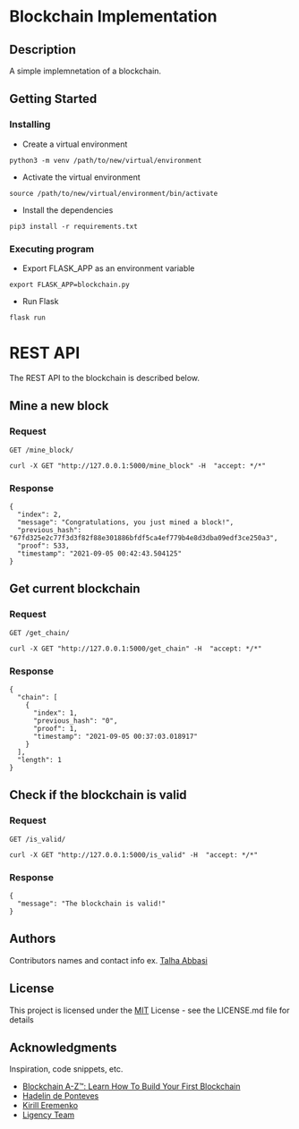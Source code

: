 # Blockchain Implementation

## Description

A simple implemnetation of a blockchain.

## Getting Started

### Installing

* Create a virtual environment
```
python3 -m venv /path/to/new/virtual/environment
```

* Activate the virtual environment
```
source /path/to/new/virtual/environment/bin/activate
```

* Install the dependencies
```
pip3 install -r requirements.txt
```

### Executing program

* Export FLASK_APP as an environment variable
```
export FLASK_APP=blockchain.py
```

* Run Flask
```
flask run
```

# REST API

The REST API to the blockchain is described below.

## Mine a new block

### Request

`GET /mine_block/`

    curl -X GET "http://127.0.0.1:5000/mine_block" -H  "accept: */*"

### Response
```
{
  "index": 2,
  "message": "Congratulations, you just mined a block!",
  "previous_hash": "67fd325e2c77f3d3f82f88e301886bfdf5ca4ef779b4e8d3dba09edf3ce250a3",
  "proof": 533,
  "timestamp": "2021-09-05 00:42:43.504125"
}
```

## Get current blockchain

### Request

`GET /get_chain/`

    curl -X GET "http://127.0.0.1:5000/get_chain" -H  "accept: */*"

### Response
```
{
  "chain": [
    {
      "index": 1,
      "previous_hash": "0",
      "proof": 1,
      "timestamp": "2021-09-05 00:37:03.018917"
    }
  ],
  "length": 1
}
```

## Check if the blockchain is valid

### Request

`GET /is_valid/`

    curl -X GET "http://127.0.0.1:5000/is_valid" -H  "accept: */*"

### Response
```
{
  "message": "The blockchain is valid!"
}
```


## Authors

Contributors names and contact info
ex. [Talha Abbasi](https://github.com/talhaabbasi)


## License

This project is licensed under the [MIT](https://github.com/talhaabbasi/Blockchain-A-Z/blob/main/LICENSE) License - see the LICENSE.md file for details

## Acknowledgments

Inspiration, code snippets, etc.
* [Blockchain A-Z™: Learn How To Build Your First Blockchain](https://www.udemy.com/course/build-your-blockchain-az/)
* [Hadelin de Ponteves](https://www.udemy.com/user/hadelin-de-ponteves/)
* [Kirill Eremenko](https://www.udemy.com/user/kirilleremenko/)
* [Ligency Team](https://www.udemy.com/user/ligency-team/)
